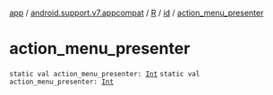 [app](../../../index.md) / [android.support.v7.appcompat](../../index.md) / [R](../index.md) / [id](index.md) / [action_menu_presenter](./action_menu_presenter.md)

# action_menu_presenter

`static val action_menu_presenter: `[`Int`](https://kotlinlang.org/api/latest/jvm/stdlib/kotlin/-int/index.html)
`static val action_menu_presenter: `[`Int`](https://kotlinlang.org/api/latest/jvm/stdlib/kotlin/-int/index.html)